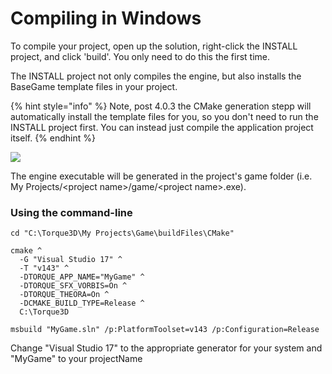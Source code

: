 # Compiling in Windows

To compile your project, open up the solution, right-click the INSTALL project, and click 'build'. You only need to do this the first time.

The INSTALL project not only compiles the engine, but also installs the BaseGame template files in your project.



{% hint style="info" %}
Note, post 4.0.3 the CMake generation stepp will automatically install the template files for you, so you don't need to run the INSTALL project first. You can instead just compile the application project itself.
{% endhint %}

![](../../../.gitbook/assets/install\_compile.png)

The engine executable will be generated in the project's game folder (i.e. My Projects/\<project name>/game/\<project name>.exe).

### Using the command-line <a href="#toc5" id="toc5"></a>

```
cd "C:\Torque3D\My Projects\Game\buildFiles\CMake"

cmake ^
  -G "Visual Studio 17" ^
  -T "v143" ^
  -DTORQUE_APP_NAME="MyGame" ^
  -DTORQUE_SFX_VORBIS=On ^
  -DTORQUE_THEORA=On ^
  -DCMAKE_BUILD_TYPE=Release ^
  C:\Torque3D

msbuild "MyGame.sln" /p:PlatformToolset=v143 /p:Configuration=Release
```

Change "Visual Studio 17" to the appropriate generator for your system and "MyGame" to your projectName
